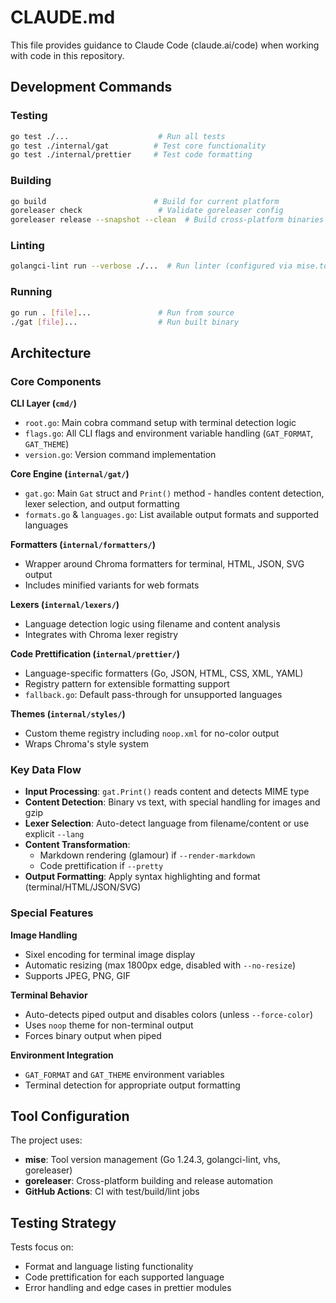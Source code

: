 # CLAUDE.md

This file provides guidance to Claude Code (claude.ai/code) when working with code in this repository.

## Development Commands

### Testing
```bash
go test ./...                    # Run all tests
go test ./internal/gat          # Test core functionality
go test ./internal/prettier     # Test code formatting
```

### Building
```bash
go build                        # Build for current platform
goreleaser check                 # Validate goreleaser config
goreleaser release --snapshot --clean  # Build cross-platform binaries
```

### Linting
```bash
golangci-lint run --verbose ./...  # Run linter (configured via mise.toml)
```

### Running
```bash
go run . [file]...               # Run from source
./gat [file]...                  # Run built binary
```

## Architecture

### Core Components

**CLI Layer (`cmd/`)**
- `root.go`: Main cobra command setup with terminal detection logic
- `flags.go`: All CLI flags and environment variable handling (`GAT_FORMAT`, `GAT_THEME`)
- `version.go`: Version command implementation

**Core Engine (`internal/gat/`)**
- `gat.go`: Main `Gat` struct and `Print()` method - handles content detection, lexer selection, and output formatting
- `formats.go` & `languages.go`: List available output formats and supported languages

**Formatters (`internal/formatters/`)**
- Wrapper around Chroma formatters for terminal, HTML, JSON, SVG output
- Includes minified variants for web formats

**Lexers (`internal/lexers/`)**
- Language detection logic using filename and content analysis
- Integrates with Chroma lexer registry

**Code Prettification (`internal/prettier/`)**
- Language-specific formatters (Go, JSON, HTML, CSS, XML, YAML)
- Registry pattern for extensible formatting support
- `fallback.go`: Default pass-through for unsupported languages

**Themes (`internal/styles/`)**
- Custom theme registry including `noop.xml` for no-color output
- Wraps Chroma's style system

### Key Data Flow

- **Input Processing**: `gat.Print()` reads content and detects MIME type
- **Content Detection**: Binary vs text, with special handling for images and gzip
- **Lexer Selection**: Auto-detect language from filename/content or use explicit `--lang`
- **Content Transformation**: 
  - Markdown rendering (glamour) if `--render-markdown`
  - Code prettification if `--pretty`
- **Output Formatting**: Apply syntax highlighting and format (terminal/HTML/JSON/SVG)

### Special Features

**Image Handling**
- Sixel encoding for terminal image display
- Automatic resizing (max 1800px edge, disabled with `--no-resize`)
- Supports JPEG, PNG, GIF

**Terminal Behavior**
- Auto-detects piped output and disables colors (unless `--force-color`)
- Uses `noop` theme for non-terminal output
- Forces binary output when piped

**Environment Integration**
- `GAT_FORMAT` and `GAT_THEME` environment variables
- Terminal detection for appropriate output formatting

## Tool Configuration

The project uses:
- **mise**: Tool version management (Go 1.24.3, golangci-lint, vhs, goreleaser)
- **goreleaser**: Cross-platform building and release automation
- **GitHub Actions**: CI with test/build/lint jobs

## Testing Strategy

Tests focus on:
- Format and language listing functionality
- Code prettification for each supported language
- Error handling and edge cases in prettier modules